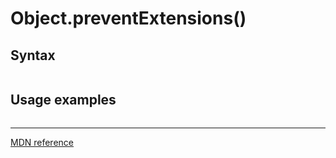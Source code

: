 # Object.preventExtensions()

## Syntax

```js
```

## Usage examples

```js
```

---

[MDN reference]()
